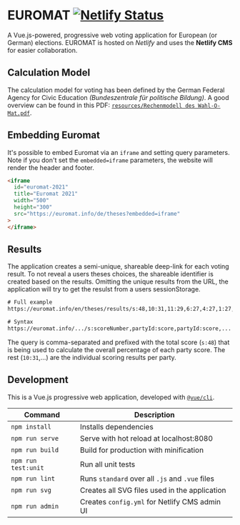 # EUROMAT [![Netlify Status](https://api.netlify.com/api/v1/badges/ab25f2eb-228a-421f-b143-5c2f7affb90b/deploy-status)](https://app.netlify.com/sites/euromat/deploys)

A Vue.js-powered, progressive web voting application for European (or German) elections. EUROMAT is hosted on _Netlify_ and uses the **Netlify CMS** for easier collaboration.

## Calculation Model

The calculation model for voting has been defined by the German Federal Agency for Civic Education _(Bundeszentrale für politische Bildung)_. A good overview can be found in this PDF: [`resources/Rechenmodell des Wahl-O-Mat.pdf`](resources/Rechenmodell%20des%20Wahl-O-Mat.pdf).

## Embedding Euromat

It's possible to embed Euromat via an `iframe` and setting query parameters. Note if you don't set the `embedded=iframe` parameters, the website will render the header and footer.

```html
<iframe
  id="euromat-2021"
  title="Euromat 2021"
  width="500"
  height="300"
  src="https://euromat.info/de/theses?embedded=iframe"
>
</iframe>
```

## Results

The application creates a semi-unique, shareable deep-link for each voting result. To not reveal a users theses choices, the shareable identifier is created based on the results. Omitting the unique results from the URL, the application will try to get the resulst from a users sessionStorage.

```txt
# Full example
https://euromat.info/en/theses/results/s:48,10:31,11:29,6:27,4:27,1:27,9:26,3:26,2:24,5:23,8:22,7:17,0:15

# Syntax
https://euromat.info/.../s:scoreNumber,partyId:score,partyId:score,...
```

The query is comma-separated and prefixed with the total score (`s:48`) that is being used to calculate the overall percentage of each party score. The rest (`10:31`,...) are the individual scoring results per party.

## Development

This is a Vue.js progressive web application, developed with [`@vue/cli`](https://github.com/vuejs/vue-cli).

| Command             | Description                                     |
| ------------------- | ----------------------------------------------- |
| `npm install`       | Installs dependencies                           |
| `npm run serve`     | Serve with hot reload at localhost:8080         |
| `npm run build`     | Build for production with minification          |
| `npm run test:unit` | Run all unit tests                              |
| `npm run lint`      | Runs `standard` over all `.js` and `.vue` files |
| `npm run svg`       | Creates all SVG files used in the application   |
| `npm run admin`     | Creates `config.yml` for Netlify CMS admin UI   |
